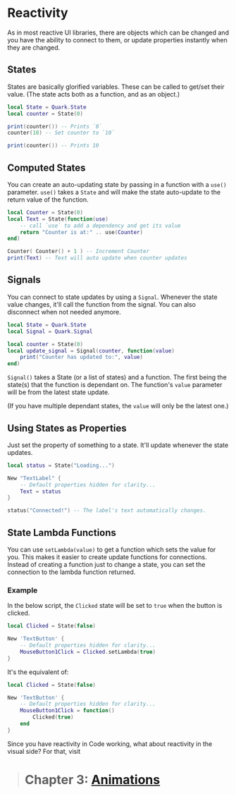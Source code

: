 # Reactivity

As in most reactive UI libraries, there are objects which can be changed and you have the ability to connect to them, or update properties instantly when they are changed.

## States

States are basically glorified variables. These can be called to get/set their value. (The state acts both as a function, and as an object.)

```lua
local State = Quark.State
local counter = State(0)

print(counter()) -- Prints `0`
counter(10) -- Set counter to `10`

print(counter()) -- Prints 10
```

## Computed States
You can create an auto-updating state by passing in a function with a `use()` parameter. `use()` takes a `State` and will make the state auto-update to the return value of the function.
```lua
local Counter = State(0)
local Text = State(function(use)
	-- call `use` to add a dependency and get its value
	return "Counter is at:" .. use(Counter)
end)

Counter( Counter() + 1 ) -- Increment Counter
print(Text) -- Text will auto update when counter updates
```

## Signals

You can connect to state updates by using a `Signal`.
Whenever the state value changes, it'll call the function from the signal. You can also disconnect when not needed anymore.

```lua
local State = Quark.State
local Signal = Quark.Signal

local counter = State(0)
local update_signal = Signal(counter, function(value)
    print("Counter has updated to:", value)
end)
```

`Signal()` takes a State (or a list of states) and a function.
The first being the state(s) that the function is dependant on. The function's `value` parameter will be from the latest state update.

(If you have multiple dependant states, the `value` will only be the latest one.)

## Using States as Properties

Just set the property of something to a state. It'll update whenever the state updates.

```lua
local status = State("Loading...")

New "TextLabel" {
    -- Default properties hidden for clarity...
    Text = status
}

status("Connected!") -- The label's text automatically changes.
```

## State Lambda Functions

You can use `setLambda(value)` to get a function which sets the value for you. This makes it easier to create update functions for connections. Instead of creating a function just to change a state, you can set the connection to the lambda function returned.

### Example

In the below script, the `Clicked` state will be set to `true` when the button is clicked.

```lua
local Clicked = State(false)

New 'TextButton' {
    -- Default properties hidden for clarity...
    MouseButton1Click = Clicked.setLambda(true)
}
```

It's the equivalent of:

```lua
local Clicked = State(false)

New 'TextButton' {
    -- Default properties hidden for clarity...
    MouseButton1Click = function()
        Clicked(true)
    end
}
```

Since you have reactivity in Code working, what about reactivity in the visual side? For that, visit

> # Chapter 3: [Animations](3.Animations.md)
